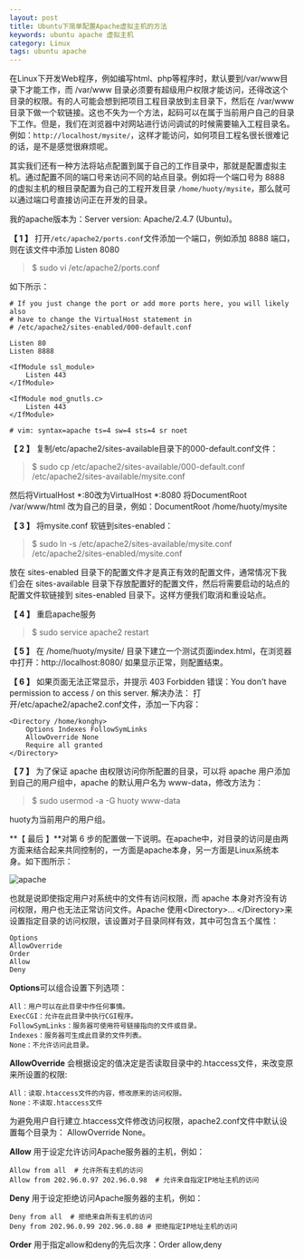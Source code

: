 ```yaml
---
layout: post
title: Ubuntu下简单配置Apache虚拟主机的方法
keywords: ubuntu apache 虚拟主机
category: Linux
tags: ubuntu apache
---
```


在Linux下开发Web程序，例如编写html、php等程序时，默认要到/var/www目录下才能工作，而 /var/www 目录必须要有超级用户权限才能访问，还得改这个目录的权限。有的人可能会想到把项目工程目录放到主目录下，然后在 /var/www 目录下做一个软链接。这也不失为一个方法，起码可以在属于当前用户自己的目录下工作。但是，我们在浏览器中对网站进行访问调试的时候需要输入工程目录名。例如：`http://localhost/mysite/`，这样才能访问，如何项目工程名很长很难记的话，是不是感觉很麻烦呢。

其实我们还有一种方法将站点配置到属于自己的工作目录中，那就是配置虚拟主机。通过配置不同的端口号来访问不同的站点目录。例如将一个端口号为 8888 的虚拟主机的根目录配置为自己的工程开发目录 `/home/huoty/mysite`，那么就可以通过端口号直接访问正在开发的目录。

我的apache版本为：Server version: Apache/2.4.7 (Ubuntu)。

**【 1 】** 打开`/etc/apache2/ports.conf`文件添加一个端口，例如添加 8888 端口，则在该文件中添加 Listen 8080

> $ sudo vi /etc/apache2/ports.conf

如下所示：

```
# If you just change the port or add more ports here, you will likely also
# have to change the VirtualHost statement in
# /etc/apache2/sites-enabled/000-default.conf

Listen 80
Listen 8888

<IfModule ssl_module>
    Listen 443
</IfModule>

<IfModule mod_gnutls.c>
    Listen 443
</IfModule>

# vim: syntax=apache ts=4 sw=4 sts=4 sr noet
```

**【 2 】** 复制/etc/apache2/sites-available目录下的000-default.conf文件：

> $ sudo cp /etc/apache2/sites-available/000-default.conf /etc/apache2/sites-available/mysite.conf

然后将VirtualHost *:80改为VirtualHost *:8080
将DocumentRoot /var/www/html 改为自己的目录，例如：DocumentRoot /home/huoty/mysite

**【 3 】** 将mysite.conf 软链到sites-enabled：

> $ sudo ln -s /etc/apache2/sites-available/mysite.conf /etc/apache2/sites-enabled/mysite.conf

放在 sites-enabled 目录下的配置文件才是真正有效的配置文件，通常情况下我们会在 sites-available 目录下存放配置好的配置文件，然后将需要启动的站点的配置文件软链接到 sites-enabled 目录下。这样方便我们取消和重设站点。

**【 4 】** 重启apache服务

> $ sudo service apache2 restart

**【 5 】** 在 /home/huoty/mysite/ 目录下建立一个测试页面index.html，在浏览器中打开：http://localhost:8080/ 如果显示正常，则配置结束。

**【 6 】** 如果页面无法正常显示，并提示 403  Forbidden 错误：You don't have permission to access / on this server.
解决办法： 打开/etc/apache2/apache2.conf文件，添加一下内容：

```
<Directory /home/konghy>
    Options Indexes FollowSymLinks
    AllowOverride None
    Require all granted
</Directory>
```

**【 7 】** 为了保证 apache 由权限访问你所配置的目录，可以将 apache 用户添加到自己的用户组中，apache 的默认用户名为 www-data，修改方法为：

> $ sudo usermod -a -G huoty www-data

huoty为当前用户的用户组。

**【 最后 】**对第 6 步的配置做一下说明。在apache中，对目录的访问是由两方面来结合起来共同控制的，一方面是apache本身，另一方面是Linux系统本身。如下图所示：

![apache](http://static.konghy.cn/xlwb/imgs/ww3/mw690/c3c88275jw1euptdkg7g1j20eu0cuab3.jpg)

也就是说即使指定用户对系统中的文件有访问权限，而 apache 本身对齐没有访问权限，用户也无法正常访问文件。Apache 使用&lt;Directory&gt;… &lt;/Directory&gt;来设置指定目录的访问权限，该设置对子目录同样有效，其中可包含五个属性：

```
Options
AllowOverride
Order
Allow
Deny
```

**Options**可以组合设置下列选项：

```
All：用户可以在此目录中作任何事情。
ExecCGI：允许在此目录中执行CGI程序。
FollowSymLinks：服务器可使用符号链接指向的文件或目录。
Indexes：服务器可生成此目录的文件列表。
None：不允许访问此目录。
```

**AllowOverride** 会根据设定的值决定是否读取目录中的.htaccess文件，来改变原来所设置的权限:

```
All：读取.htaccess文件的内容，修改原来的访问权限。
None：不读取.htaccess文件
```

为避免用户自行建立.htaccess文件修改访问权限，apache2.conf文件中默认设置每个目录为： AllowOverride None。

**Allow** 用于设定允许访问Apache服务器的主机，例如：

```
Allow from all  # 允许所有主机的访问
Allow from 202.96.0.97 202.96.0.98  # 允许来自指定IP地址主机的访问
```

**Deny** 用于设定拒绝访问Apache服务器的主机，例如：

```
Deny from all  # 拒绝来自所有主机的访问
Deny from 202.96.0.99 202.96.0.88 # 拒绝指定IP地址主机的访问
```

**Order** 用于指定allow和deny的先后次序：Order allow,deny
